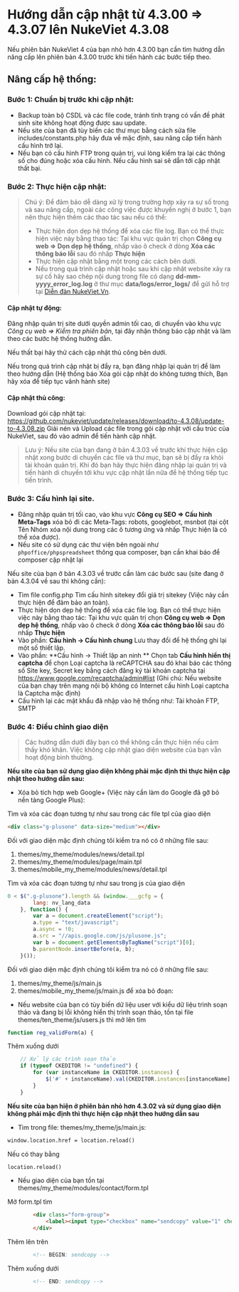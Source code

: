 # Hướng dẫn cập nhật từ 4.3.00 => 4.3.07 lên NukeViet 4.3.08

Nếu phiên bản NukeViet 4 của bạn nhỏ hơn 4.3.00 bạn cần tìm hướng dẫn nâng cấp lên phiên bản 4.3.00 trước khi tiến hành các bước tiếp theo.

## Nâng cấp hệ thống:

### Bước 1: Chuẩn bị trước khi cập nhật:

- Backup toàn bộ CSDL và các file code, tránh tình trạng có vấn đề phát sinh site không hoạt động được sau update.
- Nếu site của bạn đã tùy biến các thư mục bằng cách sửa file includes/constants.php hãy đưa về mặc định, sau nâng cấp tiến hành cấu hình trở lại.
- Nếu bạn có cấu hình FTP trong quản trị, vui lòng kiểm tra lại các thông số cho đúng hoặc xóa cấu hình. Nếu cấu hình sai sẽ dẫn tới cập nhật thất bại.

### Bước 2: Thực hiện cập nhật:

> Chú ý: Để đảm bảo dễ dàng xử lý trong trường hợp xảy ra sự số trong và sau nâng cấp, ngoài các công việc được khuyến nghị ở bước 1, bạn nên thực hiện thêm các thao tác sau nếu có thể:
> - Thực hiện dọn dẹp hệ thống để xóa các file log. Bạn có thể thực hiện việc này bằng thao tác: Tại khu vực quản trị chọn **Công cụ web => Dọn dẹp hệ thống**, nhấp vào ô check ở dòng **Xóa các thông báo lỗi** sau đó nhấp **Thực hiện**
> - Thực hiện cập nhật bằng một trong các cách bên dưới.
> - Nếu trong quá trình cập nhật hoặc sau khi cập nhật website xảy ra sự cố hãy sao chép nội dung trong file có dạng **dd-mm-yyyy_error_log.log** ở thư mục **data/logs/error_logs/** để gửi hỗ trợ tại [Diễn đàn NukeViet.Vn](https://nukeviet.vn/vi/forum/Nang-cap/).

#### Cập nhật tự động:

Đăng nhập quản trị site dưới quyền admin tối cao, di chuyển vào khu vực *Công cụ web => Kiểm tra phiên bản*, tại đây nhận thông báo cập nhật và làm theo các bước hệ thống hướng dẫn.

Nếu thất bại hãy thử cách cập nhật thủ công bên dưới.

Nếu trong quá trình cập nhật bị đẩy ra, bạn đăng nhập lại quản trị để làm theo hướng dẫn (Hệ thống báo Xóa gói cập nhật do không tương thích, Bạn hãy xóa để tiếp tục vânh hành site)

#### Cập nhật thủ công:

Download gói cập nhật tại: https://github.com/nukeviet/update/releases/download/to-4.3.08/update-to-4.3.08.zip
Giải nén và Upload các file trong gói cập nhật với cấu trúc của NukeViet, sau đó vào admin để tiến hành cập nhật.

> Lưu ý: Nếu site của bạn đang ở bản 4.3.03 về trước khi thực hiện cập nhật xong bước di chuyển các file và thư mục, bạn sẽ bị đẩy ra khỏi tài khoản quản trị. Khi đó bạn hãy thực hiện đăng nhập lại quản trị và tiến hành di chuyển tới khu vực cập nhật lần nữa để hệ thống tiếp tục tiến trình.

### Bước 3: Cấu hình lại site.

- Đăng nhập quản trị tối cao, vào khu vực **Công cụ SEO => Cấu hình Meta-Tags** xóa bỏ đi các Meta-Tags: robots, googlebot, msnbot (tại cột Tên Nhóm xóa nội dung trong các ô tương ứng và nhấp Thực hiện là có thể xóa được).
- Nếu site có sử dụng các thư viện bên ngoài như `phpoffice/phpspreadsheet` thông qua composer, bạn cần khai báo để composer cập nhật lại

Nếu site của bạn ở bản 4.3.03 về trước cần làm các bước sau (site đang ở bản 4.3.04 về sau thì không cần):

- Tìm file config.php Tìm cấu hình sitekey đổi giá trị sitekey (Việc này cần thực hiện để đảm bảo an toàn).
- Thực hiện dọn dẹp hệ thống để xóa các file log. Bạn có thể thực hiện việc này bằng thao tác: Tại khu vực quản trị chọn **Công cụ web => Dọn dẹp hệ thống**, nhấp vào ô check ở dòng **Xóa các thông báo lỗi** sau đó nhấp **Thực hiện**
- Vào phần: **Cấu hình -> Cấu hình chung** Lưu thay đổi để hệ thống ghi lại một số thiết lập.
- Vào phần: **Cấu hình -> Thiết lập an ninh ** Chọn tab **Cấu hình hiển thị captcha** để chọn Loại captcha là reCAPTCHA sau đó khai báo các thông số Site key, Secret key bằng cách đăng ký tài khoản captcha tại https://www.google.com/recaptcha/admin#list (Ghi chú: Nếu website của bạn chạy trên mạng nội bộ không có Internet cấu hình Loại captcha là Captcha mặc định)
- Cấu hình lại các mật khẩu đã nhập vào hệ thống như: Tài khoản FTP, SMTP

### Bước 4: Điều chỉnh giao diện

> Các hướng dẫn dưới đây bạn có thể không cần thực hiện nếu cảm thấy khó khăn. Việc không cập nhật giao diện website của bạn vẫn hoạt động bình thường.

**Nếu site của bạn sử dụng giao diện không phải mặc định thì thực hiện cập nhật theo hướng dẫn sau:**

- Xóa bỏ tích hợp web Google+ (Việc này cần làm do Google đã gỡ bỏ nền tảng Google Plus):

Tìm và xóa các đoạn tương tự như sau trong các file tpl của giao diện

```html
<div class="g-plusone" data-size="medium"></div>
```

Đối với giao diện mặc định chúng tôi kiểm tra nó có ở những file sau:

1. themes/my_theme/modules/news/detail.tpl
2. themes/my_theme/modules/page/main.tpl
3. themes/mobile_my_theme/modules/news/detail.tpl

Tìm và xóa các đoạn tương tự như sau trong js của giao diện

```js
0 < $(".g-plusone").length && (window.___gcfg = {
        lang: nv_lang_data
    }, function() {
        var a = document.createElement("script");
        a.type = "text/javascript";
        a.async = !0;
        a.src = "//apis.google.com/js/plusone.js";
        var b = document.getElementsByTagName("script")[0];
        b.parentNode.insertBefore(a, b);
    }());
```

Đối với giao diện mặc định chúng tôi kiểm tra nó có ở những file sau:

1. themes/my_theme/js/main.js
2. themes/mobile_my_theme/js/main.js để xóa bỏ đoạn:

- Nếu website của bạn có tùy biến dữ liệu user với kiểu dữ liệu trình soạn thảo và đang bị lỗi không hiển thị trình soạn thảo, tồn tại file themes/ten_theme/js/users.js thì mở lên tìm

```js
function reg_validForm(a) {
```

Thêm xuống dưới

```js
    // Xử lý các trình soạn thảo
    if (typeof CKEDITOR != "undefined") {
        for (var instanceName in CKEDITOR.instances) {
            $('#' + instanceName).val(CKEDITOR.instances[instanceName].getData());
        }
    }
```

**Nếu site của bạn hiện ở phiên bản nhỏ hơn 4.3.02 và sử dụng giao diện không phải mặc định thì thực hiện cập nhật theo hướng dẫn sau**

- Tìm trong file: themes/my_theme/js/main.js:

```html
window.location.href = location.reload()
```

Nếu có thay bằng

```html
location.reload()
```

- Nếu giao diện của bạn tồn tại themes/my_theme/modules/contact/form.tpl

Mở form.tpl tìm

```html
        <div class="form-group">
            <label><input type="checkbox" name="sendcopy" value="1" checked="checked" /><span>{LANG.sendcopy}</span></label>
        </div>
```

Thêm lên trên

```html
        <!-- BEGIN: sendcopy -->
```

Thêm xuống dưới

```html
        <!-- END: sendcopy -->
```

